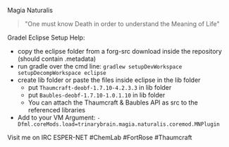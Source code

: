 Magia Naturalis

>"One must know Death in order to understand the Meaning of Life"

Gradel Eclipse Setup Help:
- copy the eclipse folder from a forg-src download inside the repository (should contain .metadata)
- run gradle over the cmd line: ``gradlew setupDevWorkspace setupDecompWorkspace eclipse``
- create lib folder or paste the files inside eclipse in the lib folder
	- put ``Thaumcraft-deobf-1.7.10-4.2.3.3`` in lib folder
	- put ``Baubles-deobf-1.7.10-1.0.1.10`` in lib folder
	- You can attach the Thaumcraft & Baubles API as src to the referenced libraries
- Add to your VM Argument: ``-Dfml.coreMods.load=trinarybrain.magia.naturalis.coremod.MNPlugin``

Visit me on IRC ESPER-NET #ChemLab #FortRose #Thaumcraft

